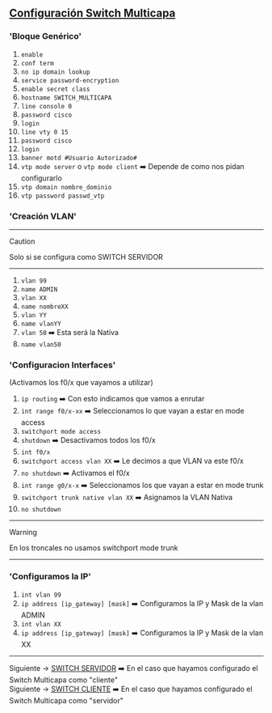 ## [Configuración Switch Multicapa](README.md)

### 'Bloque Genérico'

1. `enable`
2. `conf term`
3. `no ip domain lookup`
4. `service password-encryption`
5. `enable secret class`
6. `hostname SWITCH_MULTICAPA`
7. `line console 0`
8. `password cisco`
9. `login`
10. `line vty 0 15`
11. `password cisco`
12. `login`
13. `banner motd #Usuario Autorizado#`
14. `vtp mode server` o `vtp mode client` ➡️ Depende de como nos pidan configurarlo
15. `vtp domain nombre_dominio`
16. `vtp password passwd_vtp`

### 'Creación VLAN'
---
> [!CAUTION]
> Solo si se configura como SWITCH SERVIDOR
---
1. `vlan 99`
2. `name ADMIN`
3. `vlan XX`
4. `name nombreXX`
5. `vlan YY`
6. `name vlanYY`
7. `vlan 50` ➡️ Esta será la Nativa
8. `name vlan50`

### 'Configuracion Interfaces'
(Activamos los f0/x que vayamos a utilizar)

1. `ip routing` ➡️ Con esto indicamos que vamos a enrutar
2. `int range f0/x-xx` ➡️ Seleccionamos lo que vayan a estar en mode access
3. `switchport mode access`
4. `shutdown` ➡️ Desactivamos todos los f0/x
5. `int f0/x`
6. `switchport access vlan XX` ➡️ Le decimos a que VLAN va este f0/x
7. `no shutdown` ➡️ Activamos el f0/x
8. `int range g0/x-x` ➡️ Seleccionamos los que vayan a estar en mode trunk
9. `switchport trunk native vlan XX` ➡️ Asignamos la VLAN Nativa
10. `no shutdown`
---
> [!WARNING]
> En los troncales no usamos switchport mode trunk
---


### 'Configuramos la IP'

1. `int vlan 99`
2. `ip address [ip_gateway] [mask]` ➡️ Configuramos la IP y Mask de la vlan ADMIN
3. `int vlan XX`
4. `ip address [ip_gateway] [mask]` ➡️ Configuramos la IP y Mask de la vlan XX
---
Siguiente -> [SWITCH SERVIDOR](servidorsvi.md) ➡️ En el caso que hayamos configurado el Switch Multicapa como "cliente"\
Siguiente -> [SWITCH CLIENTE](clientesvi.md) ➡️ En el caso que hayamos configurado el Switch Multicapa como "servidor"

